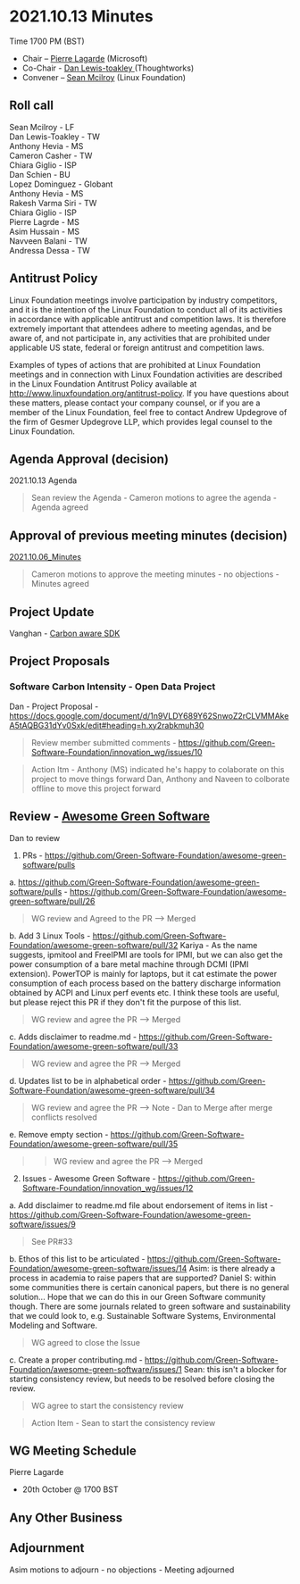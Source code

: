 # 2021.10.13 Minutes
Time 1700 PM (BST)

- Chair – [Pierre Lagarde](https://www.linkedin.com/in/pierlag/) (Microsoft) 
- Co-Chair - [Dan Lewis-toakley ](https://www.linkedin.com/in/danlewistoakley/) (Thoughtworks)
- Convener – [Sean Mcilroy](https://www.linkedin.com/in/sean-mcilroy-bb3b5548/) (Linux Foundation)
  
## Roll call

Sean Mcilroy - LF <br>
Dan Lewis-Toakley - TW<br>
Anthony Hevia - MS<br>
Cameron Casher - TW<br>
Chiara Giglio - ISP<br>
Dan Schien - BU<br>
Lopez Dominguez - Globant<br>
Anthony Hevia - MS<br>
Rakesh Varma Siri - TW<br>
Chiara Giglio - ISP<br>
Pierre Lagrde - MS<br>
Asim Hussain - MS<br>
Navveen Balani - TW<br>
Andressa Dessa - TW<br>
  
## Antitrust Policy
Linux Foundation meetings involve participation by industry competitors, and it is the intention of the Linux Foundation to conduct 
all of its activities in accordance with applicable antitrust and competition laws. 
It is therefore extremely important that attendees adhere to meeting agendas, and be aware of, and not participate in, any activities 
that are prohibited under applicable US state, federal or foreign antitrust and competition laws.

Examples of types of actions that are prohibited at Linux Foundation meetings and in connection with Linux Foundation activities are 
described in the Linux Foundation Antitrust Policy available at http://www.linuxfoundation.org/antitrust-policy. 
If you have questions about these matters, please contact your company counsel, or if you are a member of the Linux Foundation, 
feel free to contact Andrew Updegrove of the firm of Gesmer Updegrove LLP, which provides legal counsel to the Linux Foundation.
  
## Agenda Approval (decision) 
2021.10.13 Agenda
> Sean review the Agenda - Cameron motions to agree the agenda - Agenda agreed

## Approval of previous meeting minutes (decision)
[2021.10.06_Minutes](https://github.com/Green-Software-Foundation/innovation_wg/blob/main/Agenda_Minutes/20210929_Minutes.md)
> Cameron motions to approve the meeting minutes - no objections - Minutes agreed

## Project Update

Vanghan - [Carbon aware SDK](https://github.com/Green-Software-Foundation/carbon-aware-sdk)

## Project Proposals

### Software Carbon Intensity - Open Data Project

Dan - Project Proposal - https://docs.google.com/document/d/1n9VLDY689Y62SnwoZ2rCLVMMAkeA5tAQBG31dYv0Sxk/edit#heading=h.xy2rabkmuh30
 
> Review member submitted comments - https://github.com/Green-Software-Foundation/innovation_wg/issues/10

> Action Itm - Anthony (MS) indicated he's happy to colaborate on this project to move things forward
> Dan, Anthony and Naveen to colborate offline to move this project forward

## Review - [Awesome Green Software](https://github.com/Green-Software-Foundation/awesome-green-software)

Dan to review

1. PRs - https://github.com/Green-Software-Foundation/awesome-green-software/pulls

a. https://github.com/Green-Software-Foundation/awesome-green-software/pulls - https://github.com/Green-Software-Foundation/awesome-green-software/pull/26

> WG review and Agreed to the PR --> Merged

b. Add 3 Linux Tools - https://github.com/Green-Software-Foundation/awesome-green-software/pull/32
Kariya - As the name suggests, ipmitool and FreeIPMI are tools for IPMI, but we can also get the power consumption of a bare metal machine through DCMI
(IPMI extension). PowerTOP is mainly for laptops, but it cat estimate the power consumption of each process based on the battery discharge information obtained by ACPI and Linux perf events etc.
I think these tools are useful, but please reject this PR if they don't fit the purpose of this list.

> WG review and agree the PR --> Merged

c. Adds disclaimer to readme.md - https://github.com/Green-Software-Foundation/awesome-green-software/pull/33

> WG review and agree the PR --> Merged

d. Updates list to be in alphabetical order - https://github.com/Green-Software-Foundation/awesome-green-software/pull/34

> WG review and agree the PR --> Note - Dan to Merge after merge conflicts resolved

e. Remove empty section - https://github.com/Green-Software-Foundation/awesome-green-software/pull/35

> > WG review and agree the PR --> Merged

2. Issues - Awesome Green Software - https://github.com/Green-Software-Foundation/innovation_wg/issues/12

a. Add disclaimer to readme.md file about endorsement of items in list - https://github.com/Green-Software-Foundation/awesome-green-software/issues/9

> See PR#33

b. Ethos of this list to be articulated - https://github.com/Green-Software-Foundation/awesome-green-software/issues/14
Asim: is there already a process in academia to raise papers that are supported?
Daniel S: within some communities there is certain canonical papers, but there is no general solution... Hope that we can do this in our Green Software community though. There are some journals related to green software and sustainability that we could look to, e.g. Sustainable Software Systems, Environmental Modeling and Software.

> WG agreed to close the Issue

c. Create a proper contributing.md - https://github.com/Green-Software-Foundation/awesome-green-software/issues/1
Sean: this isn't a blocker for starting consistency review, but needs to be resolved before closing the review.

> WG agree to start the consistency review

> Action Item - Sean to start the consistency review

## WG Meeting Schedule
Pierre Lagarde
- 20th October @ 1700 BST

## Any Other Business

## Adjournment
Asim motions to adjourn - no objections - Meeting adjourned

